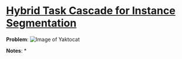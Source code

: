 # [Hybrid Task Cascade for Instance Segmentation](https://arxiv.org/pdf/1901.07518.pdf)

**Problem**: ![Image of Yaktocat](https://github.com/fgabel/Deep-Learning-and-Automated-Driving-Papernotes/blob/master/comments/adv.png)


**Notes**:
* 
